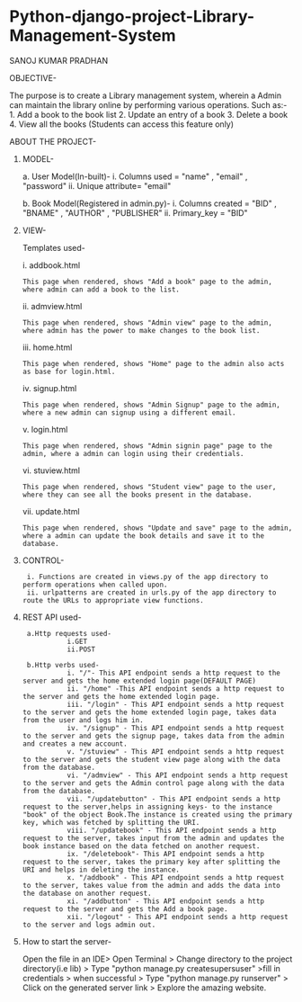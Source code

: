 # Python-django-project-Library-Management-System

SANOJ KUMAR PRADHAN

OBJECTIVE-

The purpose is to create a Library management system, wherein a Admin can maintain the library online by performing various operations.
Such as:- 1. Add a book to the book list
          2. Update an entry of a book
          3. Delete a book
          4. View all the books (Students can access this feature only)
          
  
ABOUT THE PROJECT-

1. MODEL-
    
    a. User Model(In-built)-
          i. Columns used = "name" , "email" , "password"
          ii. Unique attribute= "email"
          
    b. Book Model(Registered in admin.py)-
          i. Columns created = "BID" , "BNAME" , "AUTHOR" , "PUBLISHER"
          ii. Primary_key = "BID"
          
 2. VIEW-
      
      Templates used-
      
      i. addbook.html
        
        This page when rendered, shows "Add a book" page to the admin, where admin can add a book to the list.
      
      ii. admview.html
      
        This page when rendered, shows "Admin view" page to the admin, where admin has the power to make changes to the book list.
      
      iii. home.html
      
        This page when rendered, shows "Home" page to the admin also acts as base for login.html.
      
      iv. signup.html
      
        This page when rendered, shows "Admin Signup" page to the admin, where a new admin can signup using a different email.
      
      v. login.html
      
        This page when rendered, shows "Admin signin page" page to the admin, where a admin can login using their credentials.
      
      vi. stuview.html
      
        This page when rendered, shows "Student view" page to the user, where they can see all the books present in the database.
      
      vii. update.html
        
        This page when rendered, shows "Update and save" page to the admin, where a admin can update the book details and save it to the database.
        
        
  3. CONTROL-
  
          i. Functions are created in views.py of the app directory to perform operations when called upon.
          ii. urlpatterns are created in urls.py of the app directory to route the URLs to appropriate view functions.
      
  4. REST API used-
  
          a.Http requests used-
                    i.GET
                    ii.POST
      
          b.Http verbs used-
                    i. "/"- This API endpoint sends a http request to the server and gets the home extended login page(DEFAULT PAGE)
                    ii. "/home" -This API endpoint sends a http request to the server and gets the home extended login page.
                    iii. "/login" - This API endpoint sends a http request to the server and gets the home extended login page, takes data from the user and logs him in.
                    iv. "/signup" - This API endpoint sends a http request to the server and gets the signup page, takes data from the admin and creates a new account.
                    v. "/stuview" - This API endpoint sends a http request to the server and gets the student view page along with the data from the database.
                    vi. "/admview" - This API endpoint sends a http request to the server and gets the Admin control page along with the data from the database.
                    vii. "/updatebutton" - This API endpoint sends a http request to the server,helps in assigning keys- to the instance "book" of the object Book.The instance is created using the primary key, which was fetched by splitting the URI.
                    viii. "/updatebook" - This API endpoint sends a http request to the server, takes input from the admin and updates the book instance based on the data fetched on another request.
                    ix. "/deletebook"- This API endpoint sends a http request to the server, takes the primary key after splitting the URI and helps in deleting the instance.
                    x. "/addbook" - This API endpoint sends a http request to the server, takes value from the admin and adds the data into the database on another request.
                    xi. "/addbutton" - This API endpoint sends a http request to the server and gets the Add a book page.
                    xii. "/logout" - This API endpoint sends a http request to the server and logs admin out.
         
         
   5. How to start the server-
   
      Open the file in an IDE> Open Terminal > Change directory to the project directory(i.e lib) > Type "python manage.py createsupersuser" >fill in credentials > when successful > Type "python manage.py runserver" > Click on the generated server link > Explore the amazing website.
  
   
  
